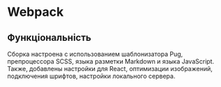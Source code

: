 # Webpack

## Функціональність

Сборка настроена с использованием шаблонизатора Pug, препроцессора SCSS, языка разметки Markdown и языка JavaScript. Также, добавлены настройки для React, оптимизации изображений, подключения шрифтов, настройки локального сервера.
